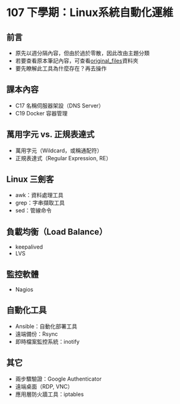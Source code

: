 # 107 下學期：Linux系統自動化運維
## 前言
* 原先以週分隔內容，但由於過於零散，因此改由主題分類
* 若要查看原本筆記內容，可查看[original_files](/original_files)資料夾
* 要先瞭解此工具為什麼存在？再去操作

## 課本內容
* C17 名稱伺服器架設（DNS Server）
* C19 Docker 容器管理

## 萬用字元 vs. 正規表達式
* 萬用字元（Wildcard，或稱通配符）
* 正規表達式（Regular Expression, RE）

## Linux 三劍客
* awk：資料處理工具
* grep：字串擷取工具
* sed：管線命令

## 負載均衡（Load Balance）
* keepalived
* LVS

## 監控軟體
* Nagios

## 自動化工具
* Ansible：自動化部署工具
* 遠端備份：Rsync
* 即時檔案監控系統：inotify

## 其它
* 兩步驟驗證：Google Authenticator
* 遠端桌面（RDP, VNC）
* 應用層防火牆工具：iptables